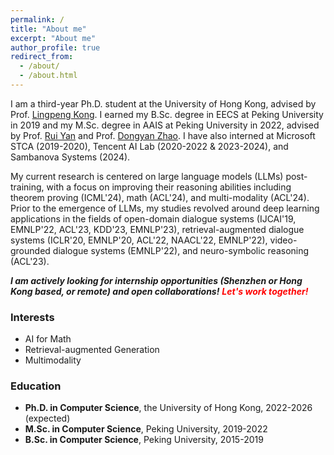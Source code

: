 ```yaml
---
permalink: /
title: "About me"
excerpt: "About me"
author_profile: true
redirect_from: 
  - /about/
  - /about.html
---
```


I am a third-year Ph.D. student at the University of Hong Kong, advised by Prof. [Lingpeng Kong](https://ikekonglp.github.io/). I earned my B.Sc. degree in EECS at Peking University in 2019 and my M.Sc. degree in AAIS at Peking University in 2022, advised by Prof. [Rui Yan](https://scholar.google.com/citations?user=eLw6g-UAAAAJ&hl=en) and Prof. [Dongyan Zhao](https://www.wict.pku.edu.cn/zhaodongyan/en/). I have also interned at Microsoft STCA (2019-2020), Tencent AI Lab (2020-2022 & 2023-2024), and Sambanova Systems (2024).

My current research is centered on large language models (LLMs) post-training, with a focus on improving their reasoning abilities including theorem proving (ICML'24), math (ACL'24), and multi-modality (ACL'24). Prior to the emergence of LLMs, my studies revolved around deep learning applications in the fields of open-domain dialogue systems (IJCAI'19, EMNLP'22, ACL'23, KDD'23, EMNLP'23), retrieval-augmented dialogue systems (ICLR'20, EMNLP'20, ACL'22, NAACL'22, EMNLP'22), video-grounded dialogue systems (EMNLP'22), and neuro-symbolic reasoning (ACL'23).

**_I am actively looking for internship opportunities (Shenzhen or Hong Kong based, or remote) and open collaborations!_** <span style="color:red;">**_Let's work together!_**</span>

### Interests
- AI for Math
- Retrieval-augmented Generation
- Multimodality

### Education
- **Ph.D. in Computer Science**, the University of Hong Kong, 2022-2026 (expected)
- **M.Sc. in Computer Science**, Peking University, 2019-2022
- **B.Sc. in Computer Science**, Peking University, 2015-2019
